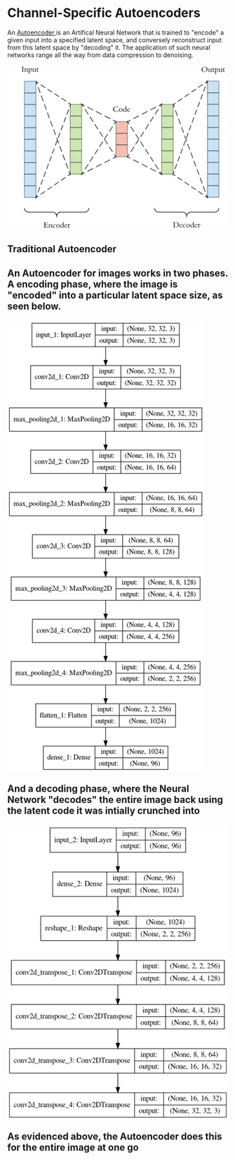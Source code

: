 <h1> Channel-Specific Autoencoders </h1>

<p>An <a href= "https://en.wikipedia.org/wiki/Autoencoder"> Autoencoder </a> is an Artifical Neural Network that is trained to "encode" a given input into a specified latent space, and conversely reconstruct input from this latent space by "decoding" it. The application of such neural networks range all the way from data compression to denoising. </p>

<img src="architecture/autoencoder.png" alt="autoencoder">

<h2> Traditional Autoencoder <h2>

<p> An Autoencoder for images works in two phases. A encoding phase, where the image is "encoded" into a particular latent space size, as seen below. </p>

<img src="architecture/encoder.png">

<p> And a decoding phase, where the Neural Network "decodes" the entire image back using the latent code it was intially crunched into </p>

<img src="architecture/decoder.png">

<p> As evidenced above, the Autoencoder does this for the entire image at one go </p>

